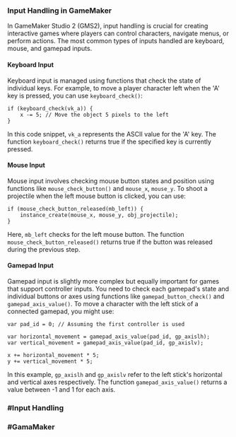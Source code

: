 ### Input Handling in GameMaker

In GameMaker Studio 2 (GMS2), input handling is crucial for creating interactive games where players can control characters, navigate menus, or perform actions. The most common types of inputs handled are keyboard, mouse, and gamepad inputs.

#### Keyboard Input

Keyboard input is managed using functions that check the state of individual keys. For example, to move a player character left when the 'A' key is pressed, you can use `keyboard_check()`:

```gml
if (keyboard_check(vk_a)) {
    x -= 5; // Move the object 5 pixels to the left
}
```

In this code snippet, `vk_a` represents the ASCII value for the 'A' key. The function `keyboard_check()` returns true if the specified key is currently pressed.

#### Mouse Input

Mouse input involves checking mouse button states and position using functions like `mouse_check_button()` and `mouse_x`, `mouse_y`. To shoot a projectile when the left mouse button is clicked, you can use:

```gml
if (mouse_check_button_released(mb_left)) {
    instance_create(mouse_x, mouse_y, obj_projectile);
}
```

Here, `mb_left` checks for the left mouse button. The function `mouse_check_button_released()` returns true if the button was released during the previous step.

#### Gamepad Input

Gamepad input is slightly more complex but equally important for games that support controller inputs. You need to check each gamepad's state and individual buttons or axes using functions like `gamepad_button_check()` and `gamepad_axis_value()`. To move a character with the left stick of a connected gamepad, you might use:

```gml
var pad_id = 0; // Assuming the first controller is used

var horizontal_movement = gamepad_axis_value(pad_id, gp_axislh);
var vertical_movement = gamepad_axis_value(pad_id, gp_axislv);

x += horizontal_movement * 5;
y += vertical_movement * 5;
```

In this example, `gp_axislh` and `gp_axislv` refer to the left stick's horizontal and vertical axes respectively. The function `gamepad_axis_value()` returns a value between -1 and 1 for each axis.

### #Input Handling
### #GamaMaker